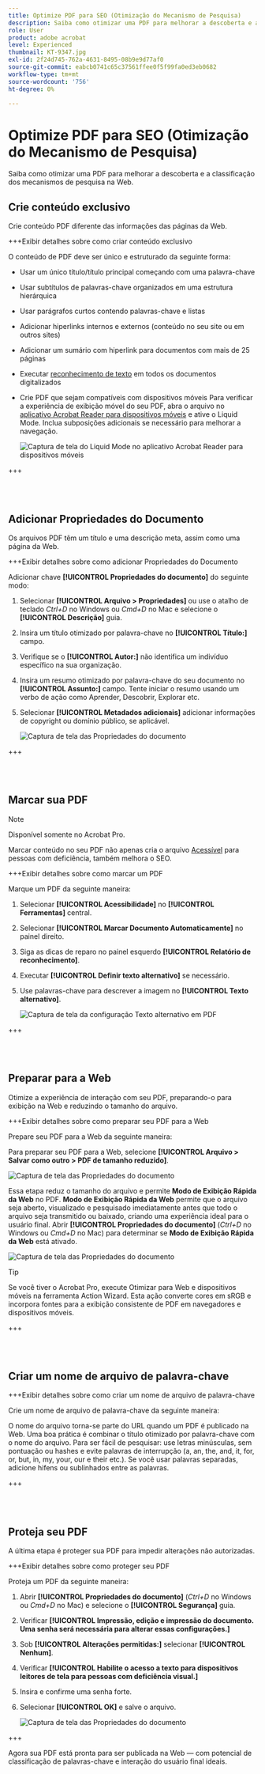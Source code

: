```yaml
---
title: Optimize PDF para SEO (Otimização do Mecanismo de Pesquisa)
description: Saiba como otimizar uma PDF para melhorar a descoberta e a classificação dos mecanismos de pesquisa na Web
role: User
product: adobe acrobat
level: Experienced
thumbnail: KT-9347.jpg
exl-id: 2f24d745-762a-4631-8495-08b9e9d77af0
source-git-commit: eabcb0741c65c37561ffee0f5f99fa0ed3eb0682
workflow-type: tm+mt
source-wordcount: '756'
ht-degree: 0%

---
```


# Optimize PDF para SEO (Otimização do Mecanismo de Pesquisa)

Saiba como otimizar uma PDF para melhorar a descoberta e a classificação dos mecanismos de pesquisa na Web.

## Crie conteúdo exclusivo

Crie conteúdo PDF diferente das informações das páginas da Web.

+++Exibir detalhes sobre como criar conteúdo exclusivo

O conteúdo de PDF deve ser único e estruturado da seguinte forma:

* Usar um único título/título principal começando com uma palavra-chave
* Usar subtítulos de palavras-chave organizados em uma estrutura hierárquica
* Usar parágrafos curtos contendo palavras-chave e listas
* Adicionar hiperlinks internos e externos (conteúdo no seu site ou em outros sites)
* Adicionar um sumário com hiperlink para documentos com mais de 25 páginas
* Executar [reconhecimento de texto](https://experienceleague.adobe.com/docs/document-cloud-learn/acrobat-learning/getting-started/scan-and-ocr.html) em todos os documentos digitalizados
* Crie PDF que sejam compatíveis com dispositivos móveis Para verificar a experiência de exibição móvel do seu PDF, abra o arquivo no [aplicativo Acrobat Reader para dispositivos móveis](https://www.adobe.com/acrobat/mobile/acrobat-reader.html) e ative o Liquid Mode. Inclua subposições adicionais se necessário para melhorar a navegação.

   ![Captura de tela do Liquid Mode no aplicativo Acrobat Reader para dispositivos móveis](../assets/optimizeseo1.png)

+++

<br> 

## Adicionar Propriedades do Documento

Os arquivos PDF têm um título e uma descrição meta, assim como uma página da Web.

+++Exibir detalhes sobre como adicionar Propriedades do Documento

Adicionar chave **[!UICONTROL Propriedades do documento]** do seguinte modo:

1. Selecionar **[!UICONTROL Arquivo > Propriedades]** ou use o atalho de teclado *Ctrl+D* no Windows ou *Cmd+D* no Mac e selecione o **[!UICONTROL Descrição]** guia.
1. Insira um título otimizado por palavra-chave no **[!UICONTROL Título:]** campo.
1. Verifique se o **[!UICONTROL Autor:]** não identifica um indivíduo específico na sua organização.
1. Insira um resumo otimizado por palavra-chave do seu documento no **[!UICONTROL Assunto:]** campo.
Tente iniciar o resumo usando um verbo de ação como Aprender, Descobrir, Explorar etc.
1. Selecionar **[!UICONTROL Metadados adicionais]** adicionar informações de copyright ou domínio público, se aplicável.

   ![Captura de tela das Propriedades do documento](../assets/optimizeseo2.png)

+++

<br> 

## Marcar sua PDF

>[!NOTE]
>
>Disponível somente no Acrobat Pro.

Marcar conteúdo no seu PDF não apenas cria o arquivo [Acessível](https://experienceleague.adobe.com/docs/document-cloud-learn/acrobat-learning/advanced-tasks/accessibility.html) para pessoas com deficiência, também melhora o SEO.

+++Exibir detalhes sobre como marcar um PDF

Marque um PDF da seguinte maneira:

1. Selecionar **[!UICONTROL Acessibilidade]** no **[!UICONTROL Ferramentas]** central.
1. Selecionar **[!UICONTROL Marcar Documento Automaticamente]** no painel direito.
1. Siga as dicas de reparo no painel esquerdo **[!UICONTROL Relatório de reconhecimento]**.
1. Executar **[!UICONTROL Definir texto alternativo]** se necessário.
1. Use palavras-chave para descrever a imagem no **[!UICONTROL Texto alternativo]**.

   ![Captura de tela da configuração Texto alternativo em PDF](../assets/optimizeseo3.png)

+++

<br> 

## Preparar para a Web

Otimize a experiência de interação com seu PDF, preparando-o para exibição na Web e reduzindo o tamanho do arquivo.

+++Exibir detalhes sobre como preparar seu PDF para a Web

Prepare seu PDF para a Web da seguinte maneira:

Para preparar seu PDF para a Web, selecione **[!UICONTROL Arquivo > Salvar como outro > PDF de tamanho reduzido]**.

![Captura de tela das Propriedades do documento](../assets/optimizeseo4.png)

Essa etapa reduz o tamanho do arquivo e permite **Modo de Exibição Rápida da Web** no PDF. **Modo de Exibição Rápida da Web** permite que o arquivo seja aberto, visualizado e pesquisado imediatamente antes que todo o arquivo seja transmitido ou baixado, criando uma experiência ideal para o usuário final. Abrir **[!UICONTROL Propriedades do documento]** (*Ctrl+D* no Windows ou *Cmd+D* no Mac) para determinar se **Modo de Exibição Rápida da Web** está ativado.

![Captura de tela das Propriedades do documento](../assets/optimizeseo5.png)

>[!TIP]
>
>Se você tiver o Acrobat Pro, execute Otimizar para Web e dispositivos móveis na ferramenta Action Wizard. Esta ação converte cores em sRGB e incorpora fontes para a exibição consistente de PDF em navegadores e dispositivos móveis.

+++

<br> 

## Criar um nome de arquivo de palavra-chave

+++Exibir detalhes sobre como criar um nome de arquivo de palavra-chave

Crie um nome de arquivo de palavra-chave da seguinte maneira:

O nome do arquivo torna-se parte do URL quando um PDF é publicado na Web. Uma boa prática é combinar o título otimizado por palavra-chave com o nome do arquivo. Para ser fácil de pesquisar: use letras minúsculas, sem pontuação ou hashes e evite palavras de interrupção (a, an, the, and, it, for, or, but, in, my, your, our e their etc.). Se você usar palavras separadas, adicione hifens ou sublinhados entre as palavras.

+++

<br> 

## Proteja seu PDF

A última etapa é proteger sua PDF para impedir alterações não autorizadas.

+++Exibir detalhes sobre como proteger seu PDF

Proteja um PDF da seguinte maneira:

1. Abrir **[!UICONTROL Propriedades do documento]** (*Ctrl+D* no Windows ou *Cmd+D* no Mac) e selecione o **[!UICONTROL Segurança]** guia.
1. Verificar **[!UICONTROL Impressão, edição e impressão do documento. Uma senha será necessária para alterar essas configurações.]**
1. Sob **[!UICONTROL Alterações permitidas:]** selecionar **[!UICONTROL Nenhum]**.
1. Verificar **[!UICONTROL Habilite o acesso a texto para dispositivos leitores de tela para pessoas com deficiência visual.]**
1. Insira e confirme uma senha forte.
1. Selecionar **[!UICONTROL OK]** e salve o arquivo.

   ![Captura de tela das Propriedades do documento](../assets/optimizeseo6.png)

+++

Agora sua PDF está pronta para ser publicada na Web — com potencial de classificação de palavras-chave e interação do usuário final ideais.
